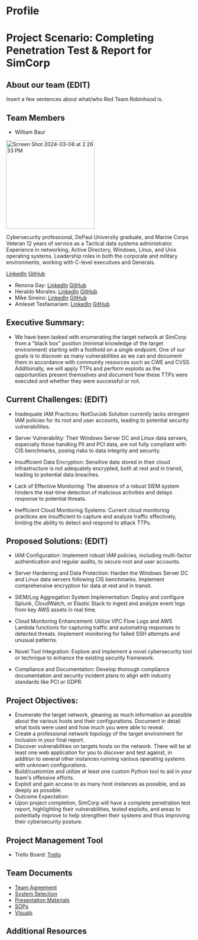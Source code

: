 # Profile

# Project Scenario: Completing Penetration Test & Report for SimCorp

## About our team (EDIT)

Insert a few sentences about what/who Red Team Robinhood is.

## Team Members 

- William Baur

<img width="239" alt="Screen Shot 2024-03-08 at 2 26 33 PM" src="https://github.com/RedTeamRobinhood/Profile/assets/139098353/bf227cef-c9c4-4341-97cf-ef0c62726bdd">

Cybersecurity professional, DePaul University graduate, and Marine Corps Veteran 12 years of service as a Tactical data systems administrator. Experience in networking, Active Directory, Windows, Linux, and Unix operating systems. Leadership roles in both the corporate and military environments, working with C-level executives and Generals.

[LinkedIn](https://www.linkedin.com/in/williamrbaur/) [GitHub](https://github.com/Wrbaur)

- Renona Gay: [LinkedIn](https://www.linkedin.com/in/renona-g-57935912a/) [GitHub](https://github.com/Foodisthebest)
- Heraldo Morales: [LinkedIn](https://www.linkedin.com/in/heraldo-morales/) [GitHub](https://github.com/HeraldoM332)
- Mike Sineiro: [LinkedIn](https://www.linkedin.com/in/michael-sineiro-4784b517b/) [GitHub](https://github.com/KrustyKode)
- Amleset Tesfamariam: [LinkedIn](https://www.linkedin.com/in/amleset-t/) [GitHub](https://github.com/AmlesetT)

## Executive Summary:

* We have been tasked with enumerating the target network at SimCorp from a "black box" position (minimal knowledge of the target environment) starting with a foothold on a single endpoint. One of our goals is to discover as many vulnerabilities as we can and document them in accordance with community resources such as CWE and CVSS. Additionally, we will apply TTPs and perform exploits as the opportunities present themselves and document how these TTPs were executed and whether they were successful or not.

## Current Challenges: (EDIT)

* Inadequate IAM Practices: NotOurJob Solution currently lacks stringent IAM policies for its root and user accounts, leading to potential security vulnerabilities.

* Server Vulnerability: Their Windows Server DC and Linux data servers, especially those handling PII and PCI data, are not fully compliant with CIS benchmarks, posing risks to data integrity and security.

* Insufficient Data Encryption: Sensitive data stored in their cloud infrastructure is not adequately encrypted, both at rest and in transit, leading to potential data breaches.

* Lack of Effective Monitoring: The absence of a robust SIEM system hinders the real-time detection of malicious activities and delays response to potential threats.

* Inefficient Cloud Monitoring Systems: Current cloud monitoring practices are insufficient to capture and analyze traffic effectively, limiting the ability to detect and respond to attack TTPs.

## Proposed Solutions: (EDIT)

* IAM Configuration: Implement robust IAM policies, including multi-factor authentication and regular audits, to secure root and user accounts.

* Server Hardening and Data Protection: Harden the Windows Server DC and Linux data servers following CIS benchmarks. Implement comprehensive encryption for data at rest and in transit.

* SIEM/Log Aggregation System Implementation: Deploy and configure Splunk, CloudWatch, or Elastic Stack to ingest and analyze event logs from key AWS assets in real time.

* Cloud Monitoring Enhancement: Utilize VPC Flow Logs and AWS Lambda functions for capturing traffic and automating responses to detected threats. Implement monitoring for failed SSH attempts and unusual patterns.

* Novel Tool Integration: Explore and implement a novel cybersecurity tool or technique to enhance the existing security framework.

* Compliance and Documentation: Develop thorough compliance documentation and security incident plans to align with industry standards like PCI or GDPR.

## Project Objectives:

* Enumerate the target network, gleaning as much information as possible about the various hosts and their configurations. Document in detail what tools were used and how much you were able to reveal.
* Create a professional network topology of the target environment for inclusion in your final report.
* Discover vulnerabilities on targets hosts on the network. There will be at least one web application for you to discover and test against, in addition to several other instances running various operating systems with unknown configurations.
* Build/customize and utilize at least one custom Python tool to aid in your team's offensive efforts.
* Exploit and gain access to as many host instances as possible, and as deeply as possible.
* Outcome Expectation:
* Upon project completion, SimCorp will have a complete penetration test report, highlighting their vulnerabilities, tested exploits, and areas to potentially improve to help strengthen their systems and thus improving their cybersecurity posture.


## Project Management Tool 

* Trello Board: [Trello](https://trello.com/b/ah44Trby/red-team-robinhood)


## Team Documents 

- [Team Agreement]()
- [System Selection]()
- [Presentation Materials]()
- [SOPs]()
- [Visuals]()


## Additional Resources 
